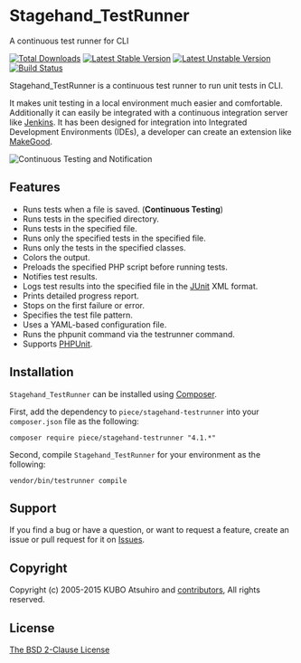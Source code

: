 # Stagehand_TestRunner

A continuous test runner for CLI

[![Total Downloads](https://poser.pugx.org/piece/stagehand-testrunner/downloads.png)](https://packagist.org/packages/piece/stagehand-testrunner)
[![Latest Stable Version](https://poser.pugx.org/piece/stagehand-testrunner/v/stable.png)](https://packagist.org/packages/piece/stagehand-testrunner)
[![Latest Unstable Version](https://poser.pugx.org/piece/stagehand-testrunner/v/unstable.png)](https://packagist.org/packages/piece/stagehand-testrunner)
[![Build Status](https://travis-ci.org/piece/stagehand-testrunner.svg?branch=4.1)](https://travis-ci.org/piece/stagehand-testrunner)

Stagehand_TestRunner is a continuous test runner to run unit tests in CLI.

It makes unit testing in a local environment much easier and comfortable. Additionally it can easily be integrated with a continuous integration server like [Jenkins](http://jenkins-ci.org/). It has been designed for integration into Integrated Development Environments (IDEs), a developer can create an extension like [MakeGood](http://piece-framework.com/projects/makegood).

![Continuous Testing and Notification](https://github.com/piece/stagehand-testrunner/wiki/images/continuous_testing_and_notification_800.png)

## Features

* Runs tests when a file is saved. (**Continuous Testing**)
* Runs tests in the specified directory.
* Runs tests in the specified file.
* Runs only the specified tests in the specified file.
* Runs only the tests in the specified classes.
* Colors the output.
* Preloads the specified PHP script before running tests.
* Notifies test results.
* Logs test results into the specified file in the [JUnit](http://www.junit.org/) XML format.
* Prints detailed progress report.
* Stops on the first failure or error.
* Specifies the test file pattern.
* Uses a YAML-based configuration file.
* Runs the phpunit command via the testrunner command.
* Supports [PHPUnit](http://phpunit.de/).

## Installation

`Stagehand_TestRunner` can be installed using [Composer](http://getcomposer.org/).

First, add the dependency to `piece/stagehand-testrunner` into your `composer.json` file as the following:

```
composer require piece/stagehand-testrunner "4.1.*"
```

Second, compile `Stagehand_TestRunner` for your environment as the following:

```console
vendor/bin/testrunner compile
```

## Support

If you find a bug or have a question, or want to request a feature, create an issue or pull request for it on [Issues](https://github.com/piece/stagehand-testrunner/issues).

## Copyright

Copyright (c) 2005-2015 KUBO Atsuhiro and [contributors](https://github.com/piece/stagehand-testrunner/wiki/Contributors), All rights reserved.

## License

[The BSD 2-Clause License](http://opensource.org/licenses/BSD-2-Clause)

